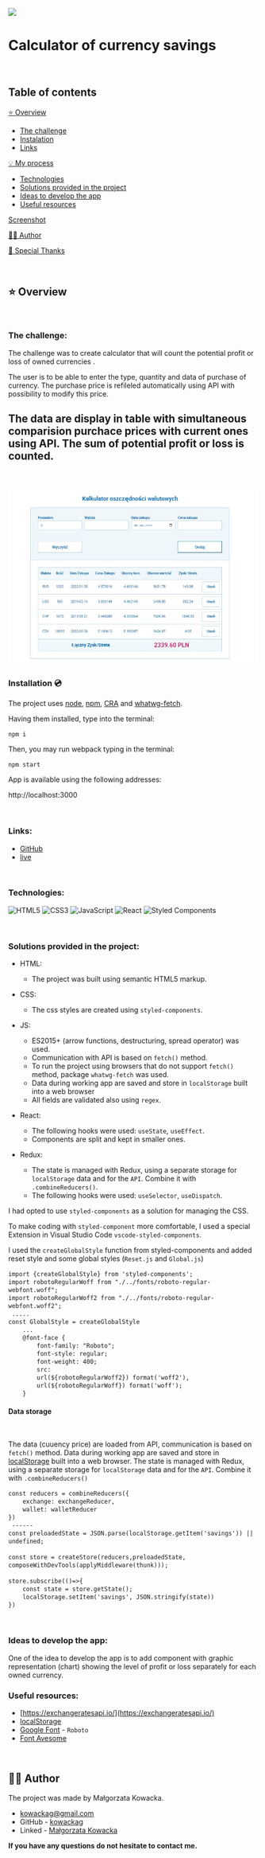 ![](./public/screen-top.jpg)

# Calculator of currency savings

&nbsp;

## Table of contents

[⭐ Overview](#⭐-overview)
  - [The challenge](#the-challenge)
  - [Instalation](#installation-💿)
  - [Links](#links)

[💡 My process](#💡-my-process)
  - [Technologies](#technologies)
  - [Solutions provided in the project](#solutions-provided-in-the-project)
  - [Ideas to develop the app](#ideas-to-develop-the-app)
  - [Useful resources](#useful-resources)

[Screenshot](#screenshot)

[🙋‍♂️ Author](#🙋‍♂️-author)

[👏 Special Thanks](#👏-special-thanks)

&nbsp;

## ⭐ Overview

&nbsp;

### **The challenge:**

The challenge was to create calculator that will count the potential profit or loss of owned currencies .

The user is to be able to enter the type, quantity and data of purchase of currency. The purchase price is refileled automatically using API with possibility to modify this price.

The data are display in table with simultaneous comparision purchace prices with current ones using API. The sum of potential profit or loss is counted.
- 

&nbsp;

![](./public/screen2.jpg)

### **Installation 💿**

The project uses [node](https://nodejs.org/en/), [npm](https://www.npmjs.com/), [CRA](https://create-react-app.dev/) and [whatwg-fetch](https://github.com/github/fetch).

Having them installed, type into the terminal: 
```
npm i
```
Then, you may run webpack typing in the terminal:

```
npm start
```

App is available using the following addresses:

http://localhost:3000

&nbsp;

### **Links:**
- [GitHub](https://github.com/kowackag/calc-price-of-workstation)
- [live](https://kowackag.github.io/calc-price-of-workstation/)

&nbsp;

### **Technologies:**

![HTML5](https://img.shields.io/badge/html5-%23E34F26.svg?style=for-the-badge&logo=html5&logoColor=white)
![CSS3](https://img.shields.io/badge/css3-%231572B6.svg?style=for-the-badge&logo=css3&logoColor=white)
![JavaScript](https://img.shields.io/badge/javascript-%23323330.svg?style=for-the-badge&logo=javascript&logoColor=%23F7DF1E)
![React](https://img.shields.io/badge/react-%2320232a.svg?style=for-the-badge&logo=react&logoColor=%2361DAFB)
![Styled Components](https://img.shields.io/badge/styled--components-DB7093?style=for-the-badge&logo=styled-components&logoColor=white)


&nbsp;
  
### **Solutions provided in the project:**
- HTML:
    - The project was built using semantic HTML5 markup.
- CSS:
    - The css styles are created using `styled-components`.
    
- JS:
    - ES2015+ (arrow functions, destructuring, spread operator) was used.
    - Communication with API is based on `fetch()` method.
    - To run the project using browsers that do not support `fetch()` method, package `whatwg-fetch` was used.    
    - Data during working app are saved and store in `localStorage` built into a web browser
    - All fields are validated also using `regex`.
- React:
    - The following hooks were used: `useState`, `useEffect`.
    - Components are split and kept in smaller ones.
- Redux: 
    - The state is managed with Redux, using a separate storage for `localStorage` data and for the `API`. Combine it with `.combineReducers()`.
    - The following hooks were used: `useSelector`, `useDispatch`.

I had opted to use `styled-components` as a solution for managing the CSS.

To make coding with `styled-component` more comfortable, I used a special Extension in Visual Studio Code `vscode-styled-components`.

I used the `createGlobalStyle` function from styled-components and added reset style and some global styles (`Reset.js` and `Global.js`)

```
import {createGlobalStyle} from 'styled-components';
import robotoRegularWoff from "./../fonts/roboto-regular-webfont.woff";
import robotoRegularWoff2 from "./../fonts/roboto-regular-webfont.woff2";
 .....
const GlobalStyle = createGlobalStyle
    ...
    @font-face {
        font-family: "Roboto";
        font-style: regular;
        font-weight: 400;
        src:
        url(${robotoRegularWoff2}) format('woff2'),
        url(${robotoRegularWoff}) format('woff');
    }
```

#### Data storage

 &nbsp;

The data (cuuency price) are loaded from API, communication is based on `fetch()` method. Data during working app are saved and store in [localStorage](http://kursjs.pl/kurs/storage/storage.php) built into a web browser. The state is managed with Redux, using a separate storage for `localStorage` data and for the `API`. Combine it with `.combineReducers()`

```
const reducers = combineReducers({
    exchange: exchangeReducer,
    wallet: walletReducer
})
 ------
const preloadedState = JSON.parse(localStorage.getItem('savings')) || undefined;

const store = createStore(reducers,preloadedState, composeWithDevTools(applyMiddleware(thunk)));

store.subscribe(()=>{
    const state = store.getState();
    localStorage.setItem('savings', JSON.stringify(state))
})
```

&nbsp;
  
### **Ideas to develop the app:**

One of the idea to develop the app is to add component with graphic representation (chart) showing the level of profit or loss separately for each owned currency.

### **Useful resources:**

- [https://exchangeratesapi.io/](https://exchangeratesapi.io/)
- [localStorage](https://frontstack.pl/czym-jest-local-storage-i-jak-uzywac/) 
- [Google Font](https://fonts.google.com/specimen/Roboto) - `Roboto`
- [Font Avesome](https://fontawesome.com/)

&nbsp;

## 🙋‍♂️ Author

The project was made by Małgorzata Kowacka.
- kowackag@gmail.com
- GitHub - [kowackag](https://github.com/kowackag)
- Linked - [Małgorzata Kowacka](https://www.linkedin.com/in/malgorzata-kowacka)

 **If you have any questions do not hesitate to contact me.**

&nbsp;
